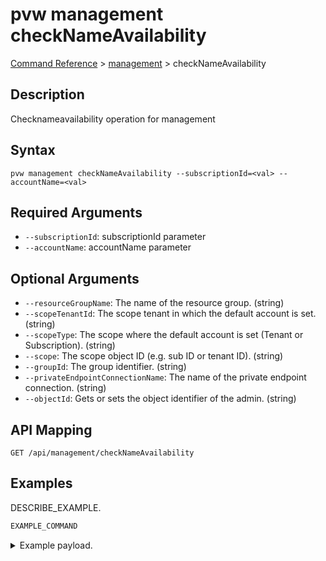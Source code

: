 # pvw management checkNameAvailability
[Command Reference](../../../README.md#command-reference) > [management](./main.md) > checkNameAvailability

## Description
Checknameavailability operation for management

## Syntax
```
pvw management checkNameAvailability --subscriptionId=<val> --accountName=<val>
```

## Required Arguments
- `--subscriptionId`: subscriptionId parameter
- `--accountName`: accountName parameter

## Optional Arguments
- `--resourceGroupName`: The name of the resource group. (string)
- `--scopeTenantId`: The scope tenant in which the default account is set. (string)
- `--scopeType`: The scope where the default account is set (Tenant or Subscription). (string)
- `--scope`: The scope object ID (e.g. sub ID or tenant ID). (string)
- `--groupId`: The group identifier. (string)
- `--privateEndpointConnectionName`: The name of the private endpoint connection. (string)
- `--objectId`: Gets or sets the object identifier of the admin. (string)

## API Mapping
 >  > []()
```
GET /api/management/checkNameAvailability
```

## Examples
DESCRIBE_EXAMPLE.
```powershell
EXAMPLE_COMMAND
```
<details><summary>Example payload.</summary>
<p>

```json
PASTE_JSON_HERE
```
</p>
</details>